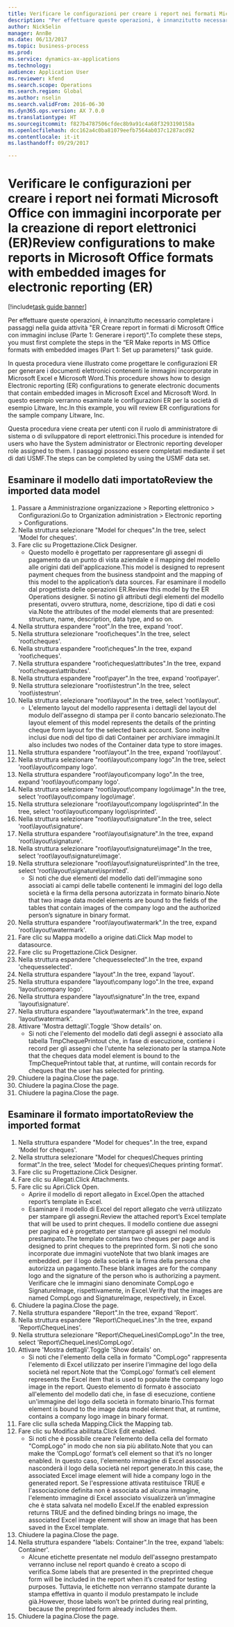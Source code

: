 ```yaml
--- 
title: Verificare le configurazioni per creare i report nei formati Microsoft Office con immagini incorporate per la creazione di report elettronici (ER)
description: "Per effettuare queste operazioni, è innanzitutto necessario completare i passaggi nella guida attività \"ER Creare report in formati di Microsoft Office con immagini incluse (Parte 1: Generare i report)\"."
author: NickSelin
manager: AnnBe
ms.date: 06/13/2017
ms.topic: business-process
ms.prod: 
ms.service: dynamics-ax-applications
ms.technology: 
audience: Application User
ms.reviewer: kfend
ms.search.scope: Operations
ms.search.region: Global
ms.author: nselin
ms.search.validFrom: 2016-06-30
ms.dyn365.ops.version: AX 7.0.0
ms.translationtype: HT
ms.sourcegitcommit: f827b4787506cfdec8b9a91c4a68f3293190158a
ms.openlocfilehash: dcc162a4c0ba81079eefb7564ab037c1287acd92
ms.contentlocale: it-it
ms.lasthandoff: 09/29/2017

---
```

# <a name="review-configurations-to-make-reports-in-microsoft-office-formats-with-embedded-images-for-electronic-reporting-er"></a><span data-ttu-id="c51cb-103">Verificare le configurazioni per creare i report nei formati Microsoft Office con immagini incorporate per la creazione di report elettronici (ER)</span><span class="sxs-lookup"><span data-stu-id="c51cb-103">Review configurations to make reports in Microsoft Office formats with embedded images for electronic reporting (ER)</span></span>

[!include[task guide banner](../../includes/task-guide-banner.md)]

<span data-ttu-id="c51cb-104">Per effettuare queste operazioni, è innanzitutto necessario completare i passaggi nella guida attività "ER Creare report in formati di Microsoft Office con immagini incluse (Parte 1: Generare i report)".</span><span class="sxs-lookup"><span data-stu-id="c51cb-104">To complete these steps, you must first complete the steps in the “ER Make reports in MS Office formats with embedded images (Part 1: Set up parameters)” task guide.</span></span>

<span data-ttu-id="c51cb-105">In questa procedura viene illustrato come progettare le configurazioni ER per generare i documenti elettronici contenenti le immagini incorporate in Microsoft Excel e Microsoft Word.</span><span class="sxs-lookup"><span data-stu-id="c51cb-105">This procedure shows how to design Electronic reporting (ER) configurations to generate electronic documents that contain embedded images in Microsoft Excel and Microsoft Word.</span></span> <span data-ttu-id="c51cb-106">In questo esempio verranno esaminate le configurazioni ER per la società di esempio Litware, Inc.</span><span class="sxs-lookup"><span data-stu-id="c51cb-106">In this example, you will review ER configurations for the sample company Litware, Inc.</span></span> 

<span data-ttu-id="c51cb-107">Questa procedura viene creata per utenti con il ruolo di amministratore di sistema o di sviluppatore di report elettronici.</span><span class="sxs-lookup"><span data-stu-id="c51cb-107">This procedure is intended for users who have the System administrator or Electronic reporting developer role assigned to them.</span></span> <span data-ttu-id="c51cb-108">I passaggi possono essere completati mediante il set di dati USMF.</span><span class="sxs-lookup"><span data-stu-id="c51cb-108">The steps can be completed by using the USMF data set.</span></span>


## <a name="review-the-imported-data-model"></a><span data-ttu-id="c51cb-109">Esaminare il modello dati importato</span><span class="sxs-lookup"><span data-stu-id="c51cb-109">Review the imported data model</span></span>
1. <span data-ttu-id="c51cb-110">Passare a Amministrazione organizzazione > Reporting elettronico > Configurazioni.</span><span class="sxs-lookup"><span data-stu-id="c51cb-110">Go to Organization administration > Electronic reporting > Configurations.</span></span>
2. <span data-ttu-id="c51cb-111">Nella struttura selezionare "Model for cheques".</span><span class="sxs-lookup"><span data-stu-id="c51cb-111">In the tree, select 'Model for cheques'.</span></span>
3. <span data-ttu-id="c51cb-112">Fare clic su Progettazione.</span><span class="sxs-lookup"><span data-stu-id="c51cb-112">Click Designer.</span></span>
    * <span data-ttu-id="c51cb-113">Questo modello è progettato per rappresentare gli assegni di pagamento da un punto di vista aziendale e il mapping del modello alle origini dati dell'applicazione.</span><span class="sxs-lookup"><span data-stu-id="c51cb-113">This model is designed to represent payment cheques from the business standpoint and the mapping of this model to the application’s data sources.</span></span> <span data-ttu-id="c51cb-114">Far esaminare il modello dal progettista delle operazioni ER.</span><span class="sxs-lookup"><span data-stu-id="c51cb-114">Review this model by the ER Operations designer.</span></span> <span data-ttu-id="c51cb-115">Si notino gli attributi degli elementi del modello presentati, ovvero struttura, nome, descrizione, tipo di dati e così via.</span><span class="sxs-lookup"><span data-stu-id="c51cb-115">Note the attributes of the model elements that are presented: structure, name, description, data type, and so on.</span></span>   
4. <span data-ttu-id="c51cb-116">Nella struttura espandere "root".</span><span class="sxs-lookup"><span data-stu-id="c51cb-116">In the tree, expand 'root'.</span></span>
5. <span data-ttu-id="c51cb-117">Nella struttura selezionare "root\cheques".</span><span class="sxs-lookup"><span data-stu-id="c51cb-117">In the tree, select 'root\cheques'.</span></span>
6. <span data-ttu-id="c51cb-118">Nella struttura espandere "root\cheques".</span><span class="sxs-lookup"><span data-stu-id="c51cb-118">In the tree, expand 'root\cheques'.</span></span>
7. <span data-ttu-id="c51cb-119">Nella struttura espandere "root\cheques\attributes".</span><span class="sxs-lookup"><span data-stu-id="c51cb-119">In the tree, expand 'root\cheques\attributes'.</span></span>
8. <span data-ttu-id="c51cb-120">Nella struttura espandere "root\payer".</span><span class="sxs-lookup"><span data-stu-id="c51cb-120">In the tree, expand 'root\payer'.</span></span>
9. <span data-ttu-id="c51cb-121">Nella struttura selezionare "root\istestrun".</span><span class="sxs-lookup"><span data-stu-id="c51cb-121">In the tree, select 'root\istestrun'.</span></span>
10. <span data-ttu-id="c51cb-122">Nella struttura selezionare "root\layout".</span><span class="sxs-lookup"><span data-stu-id="c51cb-122">In the tree, select 'root\layout'.</span></span>
    * <span data-ttu-id="c51cb-123">L'elemento layout del modello rappresenta i dettagli del layout del modulo dell'assegno di stampa per il conto bancario selezionato.</span><span class="sxs-lookup"><span data-stu-id="c51cb-123">The layout element of this model represents the details of the printing cheque form layout for the selected bank account.</span></span> <span data-ttu-id="c51cb-124">Sono inoltre inclusi due nodi del tipo di dati Container per archiviare immagini.</span><span class="sxs-lookup"><span data-stu-id="c51cb-124">It also includes two nodes of the Container data type to store images.</span></span>   
11. <span data-ttu-id="c51cb-125">Nella struttura espandere "root\layout".</span><span class="sxs-lookup"><span data-stu-id="c51cb-125">In the tree, expand 'root\layout'.</span></span>
12. <span data-ttu-id="c51cb-126">Nella struttura selezionare "root\layout\company logo".</span><span class="sxs-lookup"><span data-stu-id="c51cb-126">In the tree, select 'root\layout\company logo'.</span></span>
13. <span data-ttu-id="c51cb-127">Nella struttura espandere "root\layout\company logo".</span><span class="sxs-lookup"><span data-stu-id="c51cb-127">In the tree, expand 'root\layout\company logo'.</span></span>
14. <span data-ttu-id="c51cb-128">Nella struttura selezionare "root\layout\company logo\image".</span><span class="sxs-lookup"><span data-stu-id="c51cb-128">In the tree, select 'root\layout\company logo\image'.</span></span>
15. <span data-ttu-id="c51cb-129">Nella struttura selezionare "root\layout\company logo\isprinted".</span><span class="sxs-lookup"><span data-stu-id="c51cb-129">In the tree, select 'root\layout\company logo\isprinted'.</span></span>
16. <span data-ttu-id="c51cb-130">Nella struttura selezionare "root\layout\signature".</span><span class="sxs-lookup"><span data-stu-id="c51cb-130">In the tree, select 'root\layout\signature'.</span></span>
17. <span data-ttu-id="c51cb-131">Nella struttura espandere "root\layout\signature".</span><span class="sxs-lookup"><span data-stu-id="c51cb-131">In the tree, expand 'root\layout\signature'.</span></span>
18. <span data-ttu-id="c51cb-132">Nella struttura selezionare "root\layout\signature\image".</span><span class="sxs-lookup"><span data-stu-id="c51cb-132">In the tree, select 'root\layout\signature\image'.</span></span>
19. <span data-ttu-id="c51cb-133">Nella struttura selezionare "root\layout\signature\isprinted".</span><span class="sxs-lookup"><span data-stu-id="c51cb-133">In the tree, select 'root\layout\signature\isprinted'.</span></span>
    * <span data-ttu-id="c51cb-134">Si noti che due elementi del modello dati dell'immagine sono associati ai campi delle tabelle contenenti le immagini del logo della società e la firma della persona autorizzata in formato binario.</span><span class="sxs-lookup"><span data-stu-id="c51cb-134">Note that two image data model elements are bound to the fields of the tables that contain images of the company logo and the authorized person’s signature in binary format.</span></span>  
20. <span data-ttu-id="c51cb-135">Nella struttura espandere "root\layout\watermark".</span><span class="sxs-lookup"><span data-stu-id="c51cb-135">In the tree, expand 'root\layout\watermark'.</span></span>
21. <span data-ttu-id="c51cb-136">Fare clic su Mappa modello a origine dati.</span><span class="sxs-lookup"><span data-stu-id="c51cb-136">Click Map model to datasource.</span></span>
22. <span data-ttu-id="c51cb-137">Fare clic su Progettazione.</span><span class="sxs-lookup"><span data-stu-id="c51cb-137">Click Designer.</span></span>
23. <span data-ttu-id="c51cb-138">Nella struttura espandere "chequesselected".</span><span class="sxs-lookup"><span data-stu-id="c51cb-138">In the tree, expand 'chequesselected'.</span></span>
24. <span data-ttu-id="c51cb-139">Nella struttura espandere "layout".</span><span class="sxs-lookup"><span data-stu-id="c51cb-139">In the tree, expand 'layout'.</span></span>
25. <span data-ttu-id="c51cb-140">Nella struttura espandere "layout\company logo".</span><span class="sxs-lookup"><span data-stu-id="c51cb-140">In the tree, expand 'layout\company logo'.</span></span>
26. <span data-ttu-id="c51cb-141">Nella struttura espandere "layout\signature".</span><span class="sxs-lookup"><span data-stu-id="c51cb-141">In the tree, expand 'layout\signature'.</span></span>
27. <span data-ttu-id="c51cb-142">Nella struttura espandere "layout\watermark".</span><span class="sxs-lookup"><span data-stu-id="c51cb-142">In the tree, expand 'layout\watermark'.</span></span>
28. <span data-ttu-id="c51cb-143">Attivare 'Mostra dettagli'.</span><span class="sxs-lookup"><span data-stu-id="c51cb-143">Toggle 'Show details' on.</span></span>
    * <span data-ttu-id="c51cb-144">Si noti che l'elemento del modello dati degli assegni è associato alla tabella TmpChequePrintout che, in fase di esecuzione, contiene i record per gli assegni che l'utente ha selezionato per la stampa.</span><span class="sxs-lookup"><span data-stu-id="c51cb-144">Note that the cheques data model element is bound to the TmpChequePrintout table that, at runtime, will contain records for cheques that the user has selected for printing.</span></span>   
29. <span data-ttu-id="c51cb-145">Chiudere la pagina.</span><span class="sxs-lookup"><span data-stu-id="c51cb-145">Close the page.</span></span>
30. <span data-ttu-id="c51cb-146">Chiudere la pagina.</span><span class="sxs-lookup"><span data-stu-id="c51cb-146">Close the page.</span></span>
31. <span data-ttu-id="c51cb-147">Chiudere la pagina.</span><span class="sxs-lookup"><span data-stu-id="c51cb-147">Close the page.</span></span>

## <a name="review-the-imported-format"></a><span data-ttu-id="c51cb-148">Esaminare il formato importato</span><span class="sxs-lookup"><span data-stu-id="c51cb-148">Review the imported format</span></span>
1. <span data-ttu-id="c51cb-149">Nella struttura espandere "Model for cheques".</span><span class="sxs-lookup"><span data-stu-id="c51cb-149">In the tree, expand 'Model for cheques'.</span></span>
2. <span data-ttu-id="c51cb-150">Nella struttura selezionare "Model for cheques\Cheques printing format".</span><span class="sxs-lookup"><span data-stu-id="c51cb-150">In the tree, select 'Model for cheques\Cheques printing format'.</span></span>
3. <span data-ttu-id="c51cb-151">Fare clic su Progettazione.</span><span class="sxs-lookup"><span data-stu-id="c51cb-151">Click Designer.</span></span>
4. <span data-ttu-id="c51cb-152">Fare clic su Allegati.</span><span class="sxs-lookup"><span data-stu-id="c51cb-152">Click Attachments.</span></span>
5. <span data-ttu-id="c51cb-153">Fare clic su Apri.</span><span class="sxs-lookup"><span data-stu-id="c51cb-153">Click Open.</span></span>
    * <span data-ttu-id="c51cb-154">Aprire il modello di report allegato in Excel.</span><span class="sxs-lookup"><span data-stu-id="c51cb-154">Open the attached report’s template in Excel.</span></span>  
    * <span data-ttu-id="c51cb-155">Esaminare il modello di Excel del report allegato che verrà utilizzato per stampare gli assegni.</span><span class="sxs-lookup"><span data-stu-id="c51cb-155">Review the attached report’s Excel template that will be used to print cheques.</span></span> <span data-ttu-id="c51cb-156">Il modello contiene due assegni per pagina ed è progettato per stampare gli assegni nel modulo prestampato.</span><span class="sxs-lookup"><span data-stu-id="c51cb-156">The template contains two cheques per page and is designed to print cheques to the preprinted form.</span></span> <span data-ttu-id="c51cb-157">Si noti che sono incorporate due immagini vuote</span><span class="sxs-lookup"><span data-stu-id="c51cb-157">Note that two blank images are embedded.</span></span> <span data-ttu-id="c51cb-158">per il logo della società e la firma della persona che autorizza un pagamento.</span><span class="sxs-lookup"><span data-stu-id="c51cb-158">These blank images are for the company logo and the signature of the person who is authorizing a payment.</span></span> <span data-ttu-id="c51cb-159">Verificare che le immagini siano denominate CompLogo e SignatureImage, rispettivamente, in Excel.</span><span class="sxs-lookup"><span data-stu-id="c51cb-159">Verify that the images are named CompLogo and SignatureImage, respectively, in Excel.</span></span>   
6. <span data-ttu-id="c51cb-160">Chiudere la pagina.</span><span class="sxs-lookup"><span data-stu-id="c51cb-160">Close the page.</span></span>
7. <span data-ttu-id="c51cb-161">Nella struttura espandere "Report".</span><span class="sxs-lookup"><span data-stu-id="c51cb-161">In the tree, expand 'Report'.</span></span>
8. <span data-ttu-id="c51cb-162">Nella struttura espandere "Report\ChequeLines".</span><span class="sxs-lookup"><span data-stu-id="c51cb-162">In the tree, expand 'Report\ChequeLines'.</span></span>
9. <span data-ttu-id="c51cb-163">Nella struttura selezionare "Report\ChequeLines\CompLogo".</span><span class="sxs-lookup"><span data-stu-id="c51cb-163">In the tree, select 'Report\ChequeLines\CompLogo'.</span></span>
10. <span data-ttu-id="c51cb-164">Attivare 'Mostra dettagli'.</span><span class="sxs-lookup"><span data-stu-id="c51cb-164">Toggle 'Show details' on.</span></span>
    * <span data-ttu-id="c51cb-165">Si noti che l'elemento della cella in formato "CompLogo" rappresenta l'elemento di Excel utilizzato per inserire l'immagine del logo della società nel report.</span><span class="sxs-lookup"><span data-stu-id="c51cb-165">Note that the ‘CompLogo’ format’s cell element represents the Excel item that is used to populate the company logo image in the report.</span></span> <span data-ttu-id="c51cb-166">Questo elemento di formato è associato all'elemento del modello dati che, in fase di esecuzione, contiene un'immagine del logo della società in formato binario.</span><span class="sxs-lookup"><span data-stu-id="c51cb-166">This format element is bound to the image data model element that, at runtime, contains a company logo image in binary format.</span></span>   
11. <span data-ttu-id="c51cb-167">Fare clic sulla scheda Mapping.</span><span class="sxs-lookup"><span data-stu-id="c51cb-167">Click the Mapping tab.</span></span>
12. <span data-ttu-id="c51cb-168">Fare clic su Modifica abilitata.</span><span class="sxs-lookup"><span data-stu-id="c51cb-168">Click Edit enabled.</span></span>
    * <span data-ttu-id="c51cb-169">Si noti che è possibile creare l'elemento della cella del formato "CompLogo" in modo che non sia più abilitato.</span><span class="sxs-lookup"><span data-stu-id="c51cb-169">Note that you can make the ‘CompLogo’ format’s cell element so that it’s no longer enabled.</span></span> <span data-ttu-id="c51cb-170">In questo caso, l'elemento immagine di Excel associato nasconderà il logo della società nel report generato.</span><span class="sxs-lookup"><span data-stu-id="c51cb-170">In this case, the associated Excel image element will hide a company logo in the generated report.</span></span> <span data-ttu-id="c51cb-171">Se l'espressione attivata restituisce TRUE e l'associazione definita non è associata ad alcuna immagine, l'elemento immagine di Excel associato visualizzerà un'immagine che è stata salvata nel modello Excel.</span><span class="sxs-lookup"><span data-stu-id="c51cb-171">If the enabled expression returns TRUE and the defined binding brings no image, the associated Excel image element will show an image that has been saved in the Excel template.</span></span>   
13. <span data-ttu-id="c51cb-172">Chiudere la pagina.</span><span class="sxs-lookup"><span data-stu-id="c51cb-172">Close the page.</span></span>
14. <span data-ttu-id="c51cb-173">Nella struttura espandere "labels: Container".</span><span class="sxs-lookup"><span data-stu-id="c51cb-173">In the tree, expand 'labels: Container'.</span></span>
    * <span data-ttu-id="c51cb-174">Alcune etichette presentate nel modulo dell'assegno prestampato verranno incluse nel report quando è creato a scopo di verifica.</span><span class="sxs-lookup"><span data-stu-id="c51cb-174">Some labels that are presented in the preprinted cheque form will be included in the report when it’s created for testing purposes.</span></span> <span data-ttu-id="c51cb-175">Tuttavia, le etichette non verranno stampate durante la stampa effettiva in quanto il modulo prestampato le include già.</span><span class="sxs-lookup"><span data-stu-id="c51cb-175">However, those labels won’t be printed during real printing, because the preprinted form already includes them.</span></span>  
15. <span data-ttu-id="c51cb-176">Chiudere la pagina.</span><span class="sxs-lookup"><span data-stu-id="c51cb-176">Close the page.</span></span>


